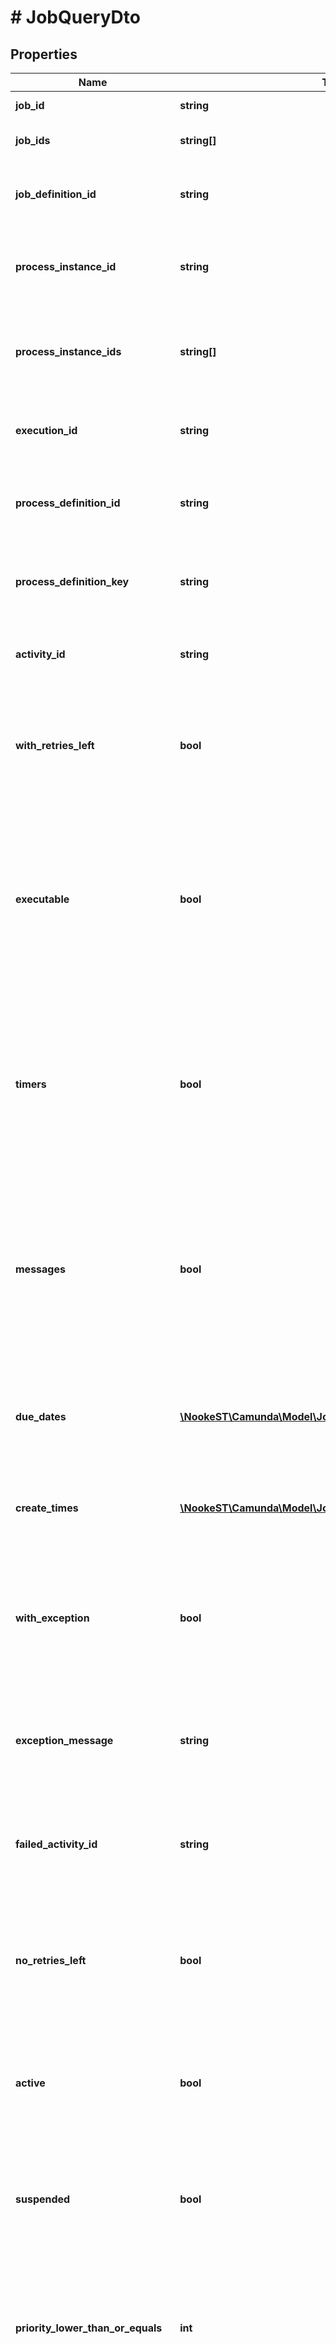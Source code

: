 # # JobQueryDto

## Properties

Name | Type | Description | Notes
------------ | ------------- | ------------- | -------------
**job_id** | **string** | Filter by job id. | [optional]
**job_ids** | **string[]** | Filter by a  list of job ids. | [optional]
**job_definition_id** | **string** | Only select jobs which exist for the given job definition. | [optional]
**process_instance_id** | **string** | Only select jobs which exist for the given process instance. | [optional]
**process_instance_ids** | **string[]** | Only select jobs which exist for the given  list of process instance ids. | [optional]
**execution_id** | **string** | Only select jobs which exist for the given execution. | [optional]
**process_definition_id** | **string** | Filter by the id of the process definition the jobs run on. | [optional]
**process_definition_key** | **string** | Filter by the key of the process definition the jobs run on. | [optional]
**activity_id** | **string** | Only select jobs which exist for an activity with the given id. | [optional]
**with_retries_left** | **bool** | Only select jobs which have retries left. Value may only be &#x60;true&#x60;, as &#x60;false&#x60; is the default behavior. | [optional]
**executable** | **bool** | Only select jobs which are executable, i.e., retries &gt; 0 and due date is &#x60;null&#x60; or due date is in the past. Value may only be &#x60;true&#x60;, as &#x60;false&#x60; is the default behavior. | [optional]
**timers** | **bool** | Only select jobs that are timers. Cannot be used together with &#x60;messages&#x60;. Value may only be &#x60;true&#x60;, as &#x60;false&#x60; is the default behavior. | [optional]
**messages** | **bool** | Only select jobs that are messages. Cannot be used together with &#x60;timers&#x60;. Value may only be &#x60;true&#x60;, as &#x60;false&#x60; is the default behavior. | [optional]
**due_dates** | [**\NookeST\Camunda\Model\JobConditionQueryParameterDto[]**](JobConditionQueryParameterDto.md) | Only select jobs where the due date is lower or higher than the given date. | [optional]
**create_times** | [**\NookeST\Camunda\Model\JobConditionQueryParameterDto[]**](JobConditionQueryParameterDto.md) | Only select jobs created before or after the given date. | [optional]
**with_exception** | **bool** | Only select jobs that failed due to an exception. Value may only be &#x60;true&#x60;, as &#x60;false&#x60; is the default behavior. | [optional]
**exception_message** | **string** | Only select jobs that failed due to an exception with the given message. | [optional]
**failed_activity_id** | **string** | Only select jobs that failed due to an exception at an activity with the given id. | [optional]
**no_retries_left** | **bool** | Only select jobs which have no retries left. Value may only be &#x60;true&#x60;, as &#x60;false&#x60; is the default behavior. | [optional]
**active** | **bool** | Only include active jobs. Value may only be &#x60;true&#x60;, as &#x60;false&#x60; is the default behavior. | [optional]
**suspended** | **bool** | Only include suspended jobs. Value may only be &#x60;true&#x60;, as &#x60;false&#x60; is the default behavior. | [optional]
**priority_lower_than_or_equals** | **int** | Only include jobs with a priority lower than or equal to the given value. Value must be a valid &#x60;long&#x60; value. | [optional]
**priority_higher_than_or_equals** | **int** | Only include jobs with a priority higher than or equal to the given value. Value must be a valid &#x60;long&#x60; value. | [optional]
**tenant_id_in** | **string[]** | Only include jobs which belong to one of the passed  tenant ids. | [optional]
**without_tenant_id** | **bool** | Only include jobs which belong to no tenant. Value may only be &#x60;true&#x60;, as &#x60;false&#x60; is the default behavior. | [optional]
**include_jobs_without_tenant_id** | **bool** | Include jobs which belong to no tenant. Can be used in combination with &#x60;tenantIdIn&#x60;. Value may only be &#x60;true&#x60;, as &#x60;false&#x60; is the default behavior. | [optional]
**sorting** | [**\NookeST\Camunda\Model\JobQueryDtoSorting[]**](JobQueryDtoSorting.md) | An array of criteria to sort the result by. Each element of the array is                        an object that specifies one ordering. The position in the array                        identifies the rank of an ordering, i.e., whether it is primary, secondary,                        etc. Does not have an effect for the &#x60;count&#x60; endpoint. | [optional]

[[Back to Model list]](../../README.md#models) [[Back to API list]](../../README.md#endpoints) [[Back to README]](../../README.md)
